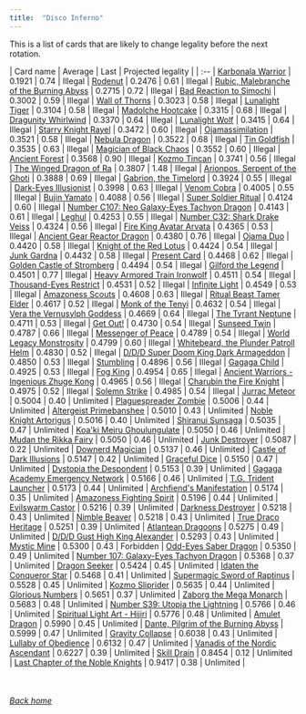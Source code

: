 ```yaml
---
title:  "Disco Inferno"
---
```


This is a list of cards that are likely to change legality before the next rotation.

| Card name | Average | Last | Projected legality |
| :-- |
[Karbonala Warrior](https://db.ygoprodeck.com/card/?search=Karbonala%20Warrior) | 0.1921 | 0.74 | Illegal |
[Rodenut](https://db.ygoprodeck.com/card/?search=Rodenut) | 0.2476 | 0.61 | Illegal |
[Rubic, Malebranche of the Burning Abyss](https://db.ygoprodeck.com/card/?search=Rubic,%20Malebranche%20of%20the%20Burning%20Abyss) | 0.2715 | 0.72 | Illegal |
[Bad Reaction to Simochi](https://db.ygoprodeck.com/card/?search=Bad%20Reaction%20to%20Simochi) | 0.3002 | 0.59 | Illegal |
[Wall of Thorns](https://db.ygoprodeck.com/card/?search=Wall%20of%20Thorns) | 0.3023 | 0.58 | Illegal |
[Lunalight Tiger](https://db.ygoprodeck.com/card/?search=Lunalight%20Tiger) | 0.3104 | 0.58 | Illegal |
[Madolche Hootcake](https://db.ygoprodeck.com/card/?search=Madolche%20Hootcake) | 0.3315 | 0.68 | Illegal |
[Dragunity Whirlwind](https://db.ygoprodeck.com/card/?search=Dragunity%20Whirlwind) | 0.3370 | 0.64 | Illegal |
[Lunalight Wolf](https://db.ygoprodeck.com/card/?search=Lunalight%20Wolf) | 0.3415 | 0.64 | Illegal |
[Starry Knight Rayel](https://db.ygoprodeck.com/card/?search=Starry%20Knight%20Rayel) | 0.3472 | 0.60 | Illegal |
[Ojamassimilation](https://db.ygoprodeck.com/card/?search=Ojamassimilation) | 0.3521 | 0.58 | Illegal |
[Nebula Dragon](https://db.ygoprodeck.com/card/?search=Nebula%20Dragon) | 0.3522 | 0.68 | Illegal |
[Tin Goldfish](https://db.ygoprodeck.com/card/?search=Tin%20Goldfish) | 0.3535 | 0.63 | Illegal |
[Magician of Black Chaos](https://db.ygoprodeck.com/card/?search=Magician%20of%20Black%20Chaos) | 0.3552 | 0.60 | Illegal |
[Ancient Forest](https://db.ygoprodeck.com/card/?search=Ancient%20Forest) | 0.3568 | 0.90 | Illegal |
[Kozmo Tincan](https://db.ygoprodeck.com/card/?search=Kozmo%20Tincan) | 0.3741 | 0.56 | Illegal |
[The Winged Dragon of Ra](https://db.ygoprodeck.com/card/?search=The%20Winged%20Dragon%20of%20Ra) | 0.3807 | 1.48 | Illegal |
[Arionpos, Serpent of the Ghoti](https://db.ygoprodeck.com/card/?search=Arionpos,%20Serpent%20of%20the%20Ghoti) | 0.3888 | 0.69 | Illegal |
[Gabrion, the Timelord](https://db.ygoprodeck.com/card/?search=Gabrion,%20the%20Timelord) | 0.3924 | 0.55 | Illegal |
[Dark-Eyes Illusionist](https://db.ygoprodeck.com/card/?search=Dark-Eyes%20Illusionist) | 0.3998 | 0.63 | Illegal |
[Venom Cobra](https://db.ygoprodeck.com/card/?search=Venom%20Cobra) | 0.4005 | 0.55 | Illegal |
[Bujin Yamato](https://db.ygoprodeck.com/card/?search=Bujin%20Yamato) | 0.4088 | 0.56 | Illegal |
[Super Soldier Ritual](https://db.ygoprodeck.com/card/?search=Super%20Soldier%20Ritual) | 0.4124 | 0.60 | Illegal |
[Number C107: Neo Galaxy-Eyes Tachyon Dragon](https://db.ygoprodeck.com/card/?search=Number%20C107:%20Neo%20Galaxy-Eyes%20Tachyon%20Dragon) | 0.4143 | 0.61 | Illegal |
[Leghul](https://db.ygoprodeck.com/card/?search=Leghul) | 0.4253 | 0.55 | Illegal |
[Number C32: Shark Drake Veiss](https://db.ygoprodeck.com/card/?search=Number%20C32:%20Shark%20Drake%20Veiss) | 0.4324 | 0.56 | Illegal |
[Fire King Avatar Arvata](https://db.ygoprodeck.com/card/?search=Fire%20King%20Avatar%20Arvata) | 0.4365 | 0.53 | Illegal |
[Ancient Gear Reactor Dragon](https://db.ygoprodeck.com/card/?search=Ancient%20Gear%20Reactor%20Dragon) | 0.4380 | 0.76 | Illegal |
[Ojama Duo](https://db.ygoprodeck.com/card/?search=Ojama%20Duo) | 0.4420 | 0.58 | Illegal |
[Knight of the Red Lotus](https://db.ygoprodeck.com/card/?search=Knight%20of%20the%20Red%20Lotus) | 0.4424 | 0.54 | Illegal |
[Junk Gardna](https://db.ygoprodeck.com/card/?search=Junk%20Gardna) | 0.4432 | 0.58 | Illegal |
[Present Card](https://db.ygoprodeck.com/card/?search=Present%20Card) | 0.4468 | 0.62 | Illegal |
[Golden Castle of Stromberg](https://db.ygoprodeck.com/card/?search=Golden%20Castle%20of%20Stromberg) | 0.4494 | 0.54 | Illegal |
[Gilford the Legend](https://db.ygoprodeck.com/card/?search=Gilford%20the%20Legend) | 0.4501 | 0.77 | Illegal |
[Heavy Armored Train Ironwolf](https://db.ygoprodeck.com/card/?search=Heavy%20Armored%20Train%20Ironwolf) | 0.4511 | 0.54 | Illegal |
[Thousand-Eyes Restrict](https://db.ygoprodeck.com/card/?search=Thousand-Eyes%20Restrict) | 0.4531 | 0.52 | Illegal |
[Infinite Light](https://db.ygoprodeck.com/card/?search=Infinite%20Light) | 0.4549 | 0.53 | Illegal |
[Amazoness Scouts](https://db.ygoprodeck.com/card/?search=Amazoness%20Scouts) | 0.4608 | 0.63 | Illegal |
[Ritual Beast Tamer Elder](https://db.ygoprodeck.com/card/?search=Ritual%20Beast%20Tamer%20Elder) | 0.4617 | 0.52 | Illegal |
[Monk of the Tenyi](https://db.ygoprodeck.com/card/?search=Monk%20of%20the%20Tenyi) | 0.4632 | 0.54 | Illegal |
[Vera the Vernusylph Goddess](https://db.ygoprodeck.com/card/?search=Vera%20the%20Vernusylph%20Goddess) | 0.4669 | 0.64 | Illegal |
[The Tyrant Neptune](https://db.ygoprodeck.com/card/?search=The%20Tyrant%20Neptune) | 0.4711 | 0.53 | Illegal |
[Get Out!](https://db.ygoprodeck.com/card/?search=Get%20Out!) | 0.4730 | 0.54 | Illegal |
[Sunseed Twin](https://db.ygoprodeck.com/card/?search=Sunseed%20Twin) | 0.4787 | 0.66 | Illegal |
[Messenger of Peace](https://db.ygoprodeck.com/card/?search=Messenger%20of%20Peace) | 0.4789 | 0.54 | Illegal |
[World Legacy Monstrosity](https://db.ygoprodeck.com/card/?search=World%20Legacy%20Monstrosity) | 0.4799 | 0.60 | Illegal |
[Whitebeard, the Plunder Patroll Helm](https://db.ygoprodeck.com/card/?search=Whitebeard,%20the%20Plunder%20Patroll%20Helm) | 0.4830 | 0.52 | Illegal |
[D/D/D Super Doom King Dark Armageddon](https://db.ygoprodeck.com/card/?search=D/D/D%20Super%20Doom%20King%20Dark%20Armageddon) | 0.4850 | 0.53 | Illegal |
[Stumbling](https://db.ygoprodeck.com/card/?search=Stumbling) | 0.4896 | 0.56 | Illegal |
[Gagaga Child](https://db.ygoprodeck.com/card/?search=Gagaga%20Child) | 0.4925 | 0.53 | Illegal |
[Fog King](https://db.ygoprodeck.com/card/?search=Fog%20King) | 0.4954 | 0.65 | Illegal |
[Ancient Warriors - Ingenious Zhuge Kong](https://db.ygoprodeck.com/card/?search=Ancient%20Warriors%20-%20Ingenious%20Zhuge%20Kong) | 0.4965 | 0.56 | Illegal |
[Charubin the Fire Knight](https://db.ygoprodeck.com/card/?search=Charubin%20the%20Fire%20Knight) | 0.4975 | 0.52 | Illegal |
[Solemn Strike](https://db.ygoprodeck.com/card/?search=Solemn%20Strike) | 0.4985 | 0.54 | Illegal |
[Jurrac Meteor](https://db.ygoprodeck.com/card/?search=Jurrac%20Meteor) | 0.5004 | 0.40 | Unlimited |
[Plaguespreader Zombie](https://db.ygoprodeck.com/card/?search=Plaguespreader%20Zombie) | 0.5006 | 0.44 | Unlimited |
[Altergeist Primebanshee](https://db.ygoprodeck.com/card/?search=Altergeist%20Primebanshee) | 0.5010 | 0.43 | Unlimited |
[Noble Knight Artorigus](https://db.ygoprodeck.com/card/?search=Noble%20Knight%20Artorigus) | 0.5016 | 0.40 | Unlimited |
[Shiranui Sunsaga](https://db.ygoprodeck.com/card/?search=Shiranui%20Sunsaga) | 0.5035 | 0.47 | Unlimited |
[Koa'ki Meiru Ghoulungulate](https://db.ygoprodeck.com/card/?search=Koa'ki%20Meiru%20Ghoulungulate) | 0.5050 | 0.46 | Unlimited |
[Mudan the Rikka Fairy](https://db.ygoprodeck.com/card/?search=Mudan%20the%20Rikka%20Fairy) | 0.5050 | 0.46 | Unlimited |
[Junk Destroyer](https://db.ygoprodeck.com/card/?search=Junk%20Destroyer) | 0.5087 | 0.22 | Unlimited |
[Downerd Magician](https://db.ygoprodeck.com/card/?search=Downerd%20Magician) | 0.5137 | 0.46 | Unlimited |
[Castle of Dark Illusions](https://db.ygoprodeck.com/card/?search=Castle%20of%20Dark%20Illusions) | 0.5147 | 0.42 | Unlimited |
[Graceful Dice](https://db.ygoprodeck.com/card/?search=Graceful%20Dice) | 0.5150 | 0.47 | Unlimited |
[Dystopia the Despondent](https://db.ygoprodeck.com/card/?search=Dystopia%20the%20Despondent) | 0.5153 | 0.39 | Unlimited |
[Gagaga Academy Emergency Network](https://db.ygoprodeck.com/card/?search=Gagaga%20Academy%20Emergency%20Network) | 0.5166 | 0.46 | Unlimited |
[T.G. Trident Launcher](https://db.ygoprodeck.com/card/?search=T.G.%20Trident%20Launcher) | 0.5173 | 0.44 | Unlimited |
[Archfiend's Manifestation](https://db.ygoprodeck.com/card/?search=Archfiend's%20Manifestation) | 0.5174 | 0.35 | Unlimited |
[Amazoness Fighting Spirit](https://db.ygoprodeck.com/card/?search=Amazoness%20Fighting%20Spirit) | 0.5196 | 0.44 | Unlimited |
[Evilswarm Castor](https://db.ygoprodeck.com/card/?search=Evilswarm%20Castor) | 0.5216 | 0.39 | Unlimited |
[Darkness Destroyer](https://db.ygoprodeck.com/card/?search=Darkness%20Destroyer) | 0.5218 | 0.43 | Unlimited |
[Nimble Beaver](https://db.ygoprodeck.com/card/?search=Nimble%20Beaver) | 0.5218 | 0.43 | Unlimited |
[True Draco Heritage](https://db.ygoprodeck.com/card/?search=True%20Draco%20Heritage) | 0.5251 | 0.39 | Unlimited |
[Atlantean Dragoons](https://db.ygoprodeck.com/card/?search=Atlantean%20Dragoons) | 0.5275 | 0.49 | Unlimited |
[D/D/D Gust High King Alexander](https://db.ygoprodeck.com/card/?search=D/D/D%20Gust%20High%20King%20Alexander) | 0.5293 | 0.43 | Unlimited |
[Mystic Mine](https://db.ygoprodeck.com/card/?search=Mystic%20Mine) | 0.5300 | 0.43 | Forbidden |
[Odd-Eyes Saber Dragon](https://db.ygoprodeck.com/card/?search=Odd-Eyes%20Saber%20Dragon) | 0.5350 | 0.49 | Unlimited |
[Number 107: Galaxy-Eyes Tachyon Dragon](https://db.ygoprodeck.com/card/?search=Number%20107:%20Galaxy-Eyes%20Tachyon%20Dragon) | 0.5368 | 0.37 | Unlimited |
[Dragon Seeker](https://db.ygoprodeck.com/card/?search=Dragon%20Seeker) | 0.5424 | 0.45 | Unlimited |
[Idaten the Conqueror Star](https://db.ygoprodeck.com/card/?search=Idaten%20the%20Conqueror%20Star) | 0.5468 | 0.41 | Unlimited |
[Supermagic Sword of Raptinus](https://db.ygoprodeck.com/card/?search=Supermagic%20Sword%20of%20Raptinus) | 0.5528 | 0.45 | Unlimited |
[Kozmo Sliprider](https://db.ygoprodeck.com/card/?search=Kozmo%20Sliprider) | 0.5635 | 0.44 | Unlimited |
[Glorious Numbers](https://db.ygoprodeck.com/card/?search=Glorious%20Numbers) | 0.5651 | 0.37 | Unlimited |
[Zaborg the Mega Monarch](https://db.ygoprodeck.com/card/?search=Zaborg%20the%20Mega%20Monarch) | 0.5683 | 0.48 | Unlimited |
[Number S39: Utopia the Lightning](https://db.ygoprodeck.com/card/?search=Number%20S39:%20Utopia%20the%20Lightning) | 0.5766 | 0.46 | Unlimited |
[Spiritual Light Art - Hijiri](https://db.ygoprodeck.com/card/?search=Spiritual%20Light%20Art%20-%20Hijiri) | 0.5776 | 0.48 | Unlimited |
[Amulet Dragon](https://db.ygoprodeck.com/card/?search=Amulet%20Dragon) | 0.5990 | 0.45 | Unlimited |
[Dante, Pilgrim of the Burning Abyss](https://db.ygoprodeck.com/card/?search=Dante,%20Pilgrim%20of%20the%20Burning%20Abyss) | 0.5999 | 0.47 | Unlimited |
[Gravity Collapse](https://db.ygoprodeck.com/card/?search=Gravity%20Collapse) | 0.6038 | 0.43 | Unlimited |
[Lullaby of Obedience](https://db.ygoprodeck.com/card/?search=Lullaby%20of%20Obedience) | 0.6132 | 0.47 | Unlimited |
[Vanadis of the Nordic Ascendant](https://db.ygoprodeck.com/card/?search=Vanadis%20of%20the%20Nordic%20Ascendant) | 0.6227 | 0.39 | Unlimited |
[Skill Drain](https://db.ygoprodeck.com/card/?search=Skill%20Drain) | 0.8454 | 0.12 | Unlimited |
[Last Chapter of the Noble Knights](https://db.ygoprodeck.com/card/?search=Last%20Chapter%20of%20the%20Noble%20Knights) | 0.9417 | 0.38 | Unlimited |

<br>

###### [Back home](index)